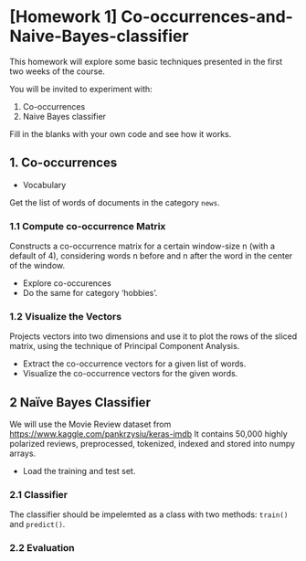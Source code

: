 # [Homework 1] Co-occurrences-and-Naive-Bayes-classifier

This homework will explore some basic techniques presented in the first two weeks of the course.

You will be invited to experiment with:

1. Co-occurrences
2. Naive Bayes classifier


Fill in the blanks with your own code and see how it works.

## 1. Co-occurrences
* Vocabulary

Get the list of words of documents in the category `news`.

### 1.1 Compute co-occurrence Matrix
Constructs a co-occurrence matrix for a certain window-size n (with a default of
4), considering words n before and n after the word in the center of the window.
  * Explore co-occurences
  * Do the same for category ‘hobbies’.
### 1.2 Visualize the Vectors
Projects vectors into two dimensions and use it to plot the rows of the sliced matrix, using the technique of Principal
Component Analysis.
  * Extract the co-occurrence vectors for a given list of words.
  * Visualize the co-occurrence vectors for the given words.
## 2 Naïve Bayes Classifier
We will use the Movie Review dataset from https://www.kaggle.com/pankrzysiu/keras-imdb
It contains 50,000 highly polarized reviews, preprocessed, tokenized, indexed and stored into
numpy arrays.
* Load the training and test set.
### 2.1 Classifier
The classifier should be impelemted as a class with two methods: `train()` and `predict()`.
### 2.2 Evaluation
